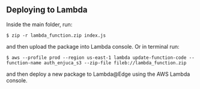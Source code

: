 ## Deploying to Lambda

Inside the main folder, run:

```
$ zip -r lambda_function.zip index.js
```

and then upload the package into Lambda console. Or in terminal run:

```
$ aws --profile prod --region us-east-1 lambda update-function-code --function-name auth_enjuca_s3 --zip-file fileb://lambda_function.zip
```

and then deploy a new package to Lambda@Edge using the AWS Lambda console.
